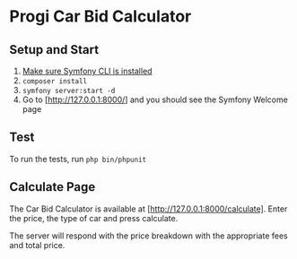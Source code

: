 # Progi Car Bid Calculator

## Setup and Start

1. [Make sure Symfony CLI is installed](https://symfony.com/download)
2. `composer install`
3. `symfony server:start -d`
4. Go to [http://127.0.0.1:8000/] and you should see the Symfony Welcome page

## Test

To run the tests, run `php bin/phpunit`

## Calculate Page

The Car Bid Calculator is available at [http://127.0.0.1:8000/calculate]. Enter the price, the type of car and press calculate.

The server will respond with the price breakdown with the appropriate fees and total price.